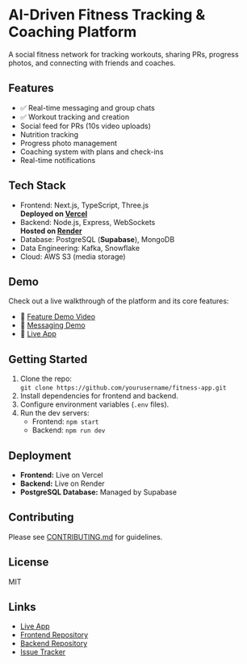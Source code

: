 # AI-Driven Fitness Tracking & Coaching Platform

A social fitness network for tracking workouts, sharing PRs, progress photos, and connecting with friends and coaches.

## Features

- ✅ Real-time messaging and group chats
- ✅ Workout tracking and creation
- Social feed for PRs (10s video uploads)
- Nutrition tracking
- Progress photo management
- Coaching system with plans and check-ins
- Real-time notifications

## Tech Stack

- Frontend: Next.js, TypeScript, Three.js  
   **Deployed on [Vercel](https://vercel.com/)**
- Backend: Node.js, Express, WebSockets  
   **Hosted on [Render](https://render.com/)**
- Database: PostgreSQL (**Supabase**), MongoDB
- Data Engineering: Kafka, Snowflake
- Cloud: AWS S3 (media storage)

## Demo
Check out a live walkthrough of the platform and its core features:

- 🎥 [Feature Demo Video](https://youtu.be/your-demo-video-link](https://www.youtube.com/watch?v=_wH3K6NIXo4))
- 🎥 [Messaging Demo](https://www.youtube.com/watch?v=htUlE9Ofhvs)
- 🚀 [Live App](https://final-fitness-network.vercel.app/)

## Getting Started

1. Clone the repo:  
    `git clone https://github.com/yourusername/fitness-app.git`
2. Install dependencies for frontend and backend.
3. Configure environment variables (`.env` files).
4. Run the dev servers:
    - Frontend: `npm start`
    - Backend: `npm run dev`

## Deployment

- **Frontend:** Live on Vercel  
- **Backend:** Live on Render  
- **PostgreSQL Database:** Managed by Supabase

## Contributing

Please see [CONTRIBUTING.md](CONTRIBUTING.md) for guidelines.

## License

MIT

## Links

- [Live App](https://final-fitness-network.vercel.app/)
- [Frontend Repository](https://github.com/yourusername/frontend/web)
- [Backend Repository](https://github.com/yourusername/backend)
- [Issue Tracker](https://github.com/yourusername/fitness-app/issues)
